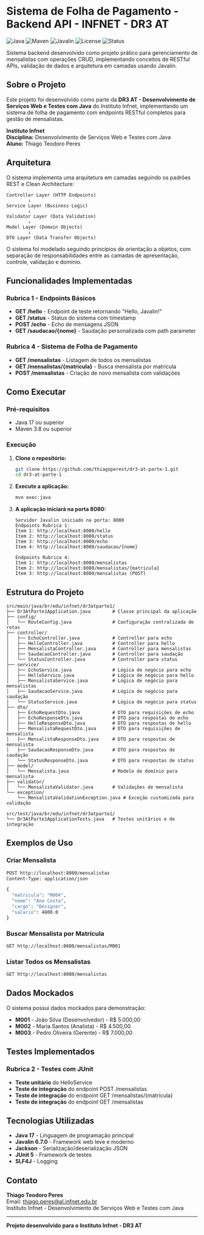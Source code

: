 # Sistema de Folha de Pagamento - Backend API - INFNET - DR3 AT

![Java](https://img.shields.io/badge/Java-17+-blue.svg)
![Maven](https://img.shields.io/badge/Maven-3.8+-green.svg)
![Javalin](https://img.shields.io/badge/Javalin-6.7.0-orange.svg)
![License](https://img.shields.io/badge/License-MIT-yellow.svg)
![Status](https://img.shields.io/badge/Status-Ativo-success.svg)

Sistema backend desenvolvido como projeto prático para gerenciamento de mensalistas com operações CRUD, implementando conceitos de RESTful APIs, validação de dados e arquitetura em camadas usando Javalin.

## Sobre o Projeto

Este projeto foi desenvolvido como parte da **DR3 AT - Desenvolvimento de Serviços Web e Testes com Java** do Instituto Infnet, implementando um sistema de folha de pagamento com endpoints RESTful completos para gestão de mensalistas.

**Instituto Infnet**  
**Disciplina:** Desenvolvimento de Serviços Web e Testes com Java  
**Aluno:** Thiago Teodoro Peres

## Arquitetura

O sistema implementa uma arquitetura em camadas seguindo os padrões REST e Clean Architecture:

```
Controller Layer (HTTP Endpoints)
        ↓
Service Layer (Business Logic)
        ↓
Validator Layer (Data Validation)
        ↓
Model Layer (Domain Objects)
        ↓
DTO Layer (Data Transfer Objects)
```

O sistema foi modelado seguindo princípios de orientação a objetos, com separação de responsabilidades entre as camadas de apresentação, controle, validação e domínio.

## Funcionalidades Implementadas

### Rubrica 1 - Endpoints Básicos
- **GET /hello** - Endpoint de teste retornando "Hello, Javalin!"
- **GET /status** - Status do sistema com timestamp
- **POST /echo** - Echo de mensagens JSON
- **GET /saudacao/{nome}** - Saudação personalizada com path parameter

### Rubrica 4 - Sistema de Folha de Pagamento
- **GET /mensalistas** - Listagem de todos os mensalistas
- **GET /mensalistas/{matricula}** - Busca mensalista por matrícula
- **POST /mensalistas** - Criação de novo mensalista com validações

## Como Executar

### Pré-requisitos
- Java 17 ou superior
- Maven 3.8 ou superior

### Execução

1. **Clone o repositório:**
   ```bash
   git clone https://github.com/thiagoperest/dr3-at-parte-1.git
   cd dr3-at-parte-1
   ```

2. **Execute a aplicação:**
   ```bash
   mvn exec:java
   ```

3. **A aplicação iniciará na porta 8080:**
   ```
   Servidor Javalin iniciado na porta: 8080
   Endpoints Rubrica 1:
   Item 1: http://localhost:8080/hello
   Item 2: http://localhost:8080/status
   Item 3: http://localhost:8080/echo
   Item 4: http://localhost:8080/saudacao/{nome}

   Endpoints Rubrica 4:
   Item 1: http://localhost:8080/mensalistas
   Item 2: http://localhost:8080/mensalistas/{matricula}
   Item 3: http://localhost:8080/mensalistas (POST)
   ```

## Estrutura do Projeto

```
src/main/java/br/edu/infnet/dr3atparte1/
├── Dr3AtParte1Application.java        # Classe principal da aplicação
├── config/
│   └── RouteConfig.java               # Configuração centralizada de rotas
├── controller/
│   ├── EchoController.java            # Controller para echo
│   ├── HelloController.java           # Controller para hello
│   ├── MensalistaController.java      # Controller para mensalistas
│   ├── SaudacaoController.java        # Controller para saudação
│   └── StatusController.java          # Controller para status
├── service/
│   ├── EchoService.java               # Lógica de negócio para echo
│   ├── HelloService.java              # Lógica de negócio para hello
│   ├── MensalistaService.java         # Lógica de negócio para mensalistas
│   ├── SaudacaoService.java           # Lógica de negócio para saudação
│   └── StatusService.java             # Lógica de negócio para status
├── dto/
│   ├── EchoRequestDto.java            # DTO para requisições de echo
│   ├── EchoResponseDto.java           # DTO para respostas de echo
│   ├── HelloResponseDto.java          # DTO para respostas de hello
│   ├── MensalistaRequestDto.java      # DTO para requisições de mensalista
│   ├── MensalistaResponseDto.java     # DTO para respostas de mensalista
│   ├── SaudacaoResponseDto.java       # DTO para respostas de saudação
│   └── StatusResponseDto.java         # DTO para respostas de status
├── model/
│   └── Mensalista.java                # Modelo de domínio para mensalista
├── validator/
│   └── MensalistaValidator.java       # Validações de mensalista
└── exception/
    └── MensalistaValidationException.java # Exceção customizada para validação

src/test/java/br/edu/infnet/dr3atparte1/
└── Dr3AtParte1ApplicationTests.java   # Testes unitários e de integração
```

## Exemplos de Uso

### Criar Mensalista
```bash
POST http://localhost:8080/mensalistas
Content-Type: application/json

{
  "matricula": "M004",
  "nome": "Ana Costa",
  "cargo": "Designer",
  "salario": 4800.0
}
```

### Buscar Mensalista por Matrícula
```bash
GET http://localhost:8080/mensalistas/M001
```

### Listar Todos os Mensalistas
```bash
GET http://localhost:8080/mensalistas
```

## Dados Mockados

O sistema possui dados mockados para demonstração:

- **M001** - João Silva (Desenvolvedor) - R$ 5.000,00
- **M002** - Maria Santos (Analista) - R$ 4.500,00  
- **M003** - Pedro Oliveira (Gerente) - R$ 7.000,00

## Testes Implementados

### Rubrica 2 - Testes com JUnit
- **Teste unitário** do HelloService
- **Teste de integração** do endpoint POST /mensalistas
- **Teste de integração** do endpoint GET /mensalistas/{matricula}
- **Teste de integração** do endpoint GET /mensalistas

## Tecnologias Utilizadas

- **Java 17** - Linguagem de programação principal
- **Javalin 6.7.0** - Framework web leve e moderno
- **Jackson** - Serialização/deserialização JSON
- **JUnit 5** - Framework de testes
- **SLF4J** - Logging

## Contato

**Thiago Teodoro Peres**  
Email: thiago.peres@al.infnet.edu.br  
Instituto Infnet - Desenvolvimento de Serviços Web e Testes com Java

---

**Projeto desenvolvido para o Instituto Infnet - DR3 AT**